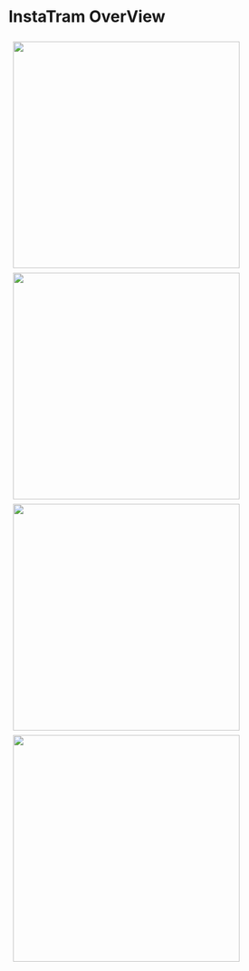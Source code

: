 <h1> InstaTram OverView </h1>



<div class="row" style=" display: flex;flex-wrap: wrap;padding: 0 4px;">
  <div class="column" style="flex: 50%;
  padding: 0 4px">
    <img src="https://user-images.githubusercontent.com/71210522/120118816-d18e0c00-c194-11eb-8f5d-d8e96583cde8.jpg" style=" margin-top: 8px;
  vertical-align: middle" hight="400" width="400">
    <img src="https://user-images.githubusercontent.com/71210522/120118828-e79bcc80-c194-11eb-9c87-b0a7e02ad501.jpg" style=" margin-top: 8px;
  vertical-align: middle" hight="400" width="400">
  </div>
  <div class="column" style="flex: 50%;
  padding: 0 4px;">
    <img src="https://user-images.githubusercontent.com/71210522/120118830-e8346300-c194-11eb-8b77-770a06dd994e.jpg" style=" margin-top: 8px;
  vertical-align: middle"  hight="400" width="400">
    <img src="https://user-images.githubusercontent.com/71210522/120118833-e9659000-c194-11eb-9d41-2b01cd1d2004.jpg" style=" margin-top: 8px;
  vertical-align: middle"  hight="400" width="400">
  </div>
</div>

